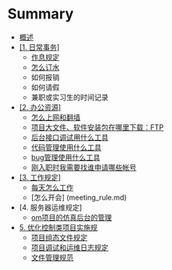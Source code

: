 # Summary

* [概述](README.md)
* [\[1. 日常事务\]](1-ri-chang-shi-52a15d.md)
  * [作息规定](schedule_rule.md)
  * [怎么订水](schedule_rule.md)
  * 如何报销
  * 如何请假
  * 兼职或实习生的时间记录
* [\[2. 办公资源\]](2-ban-gong-zi-6e905d.md)
  * [怎么上网和翻墙](network.md)
  * [项目大文件、软件安装包在哪里下载：FTP](network_ftp.md)
  * [后台接口调试用什么工具](postman_team.md)
  * [代码管理使用什么工具](code_manage.md)
  * [bug管理使用什么工具](bug_manage.md)
  * [刚入职时我需要找谁申请哪些帐号](tools_user.md)
* [\[3. 工作规定\]](3-gong-zuo-gui-5b9a5d.md)
  * [每天怎么工作](work_report.md)
  * \[怎么开会\] \(meeting\_rule.md\)
* \[4. 服务器运维规定\]
  * [om项目的仿真后台的管理](om_backend.md)
* [5. 优化控制类项目实施规](5-xiang-mu-diao-8bd55d.md)
  * [项目组态文件规定](projectdb_rule.md)
  * [项目调试和运维日志规定](project_cx.md)
  * [文件管理规范](wen-jian-guan-li-gui-fan.md)



